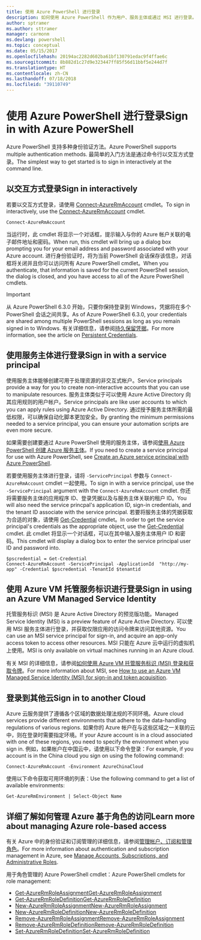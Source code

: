```yaml
---
title: 使用 Azure PowerShell 进行登录
description: 如何使用 Azure PowerShell 作为用户、服务主体或通过 MSI 进行登录。
author: sptramer
ms.author: sttramer
manager: carmonm
ms.devlang: powershell
ms.topic: conceptual
ms.date: 05/15/2017
ms.openlocfilehash: 20194ac2282d602ba61bf130791edac9f4ffae6c
ms.sourcegitcommit: 8b882d1c27d9e323447ff85f56d11bbf5e244d7f
ms.translationtype: HT
ms.contentlocale: zh-CN
ms.lasthandoff: 07/18/2018
ms.locfileid: "39110749"
---
```

# <a name="sign-in-with-azure-powershell"></a><span data-ttu-id="91223-103">使用 Azure PowerShell 进行登录</span><span class="sxs-lookup"><span data-stu-id="91223-103">Sign in with Azure PowerShell</span></span>

<span data-ttu-id="91223-104">Azure PowerShell 支持多种身份验证方法。</span><span class="sxs-lookup"><span data-stu-id="91223-104">Azure PowerShell supports multiple authentication methods.</span></span> <span data-ttu-id="91223-105">最简单的入门方法是通过命令行以交互方式登录。</span><span class="sxs-lookup"><span data-stu-id="91223-105">The simplest way to get started is to sign in interactively at the command line.</span></span>

## <a name="sign-in-interactively"></a><span data-ttu-id="91223-106">以交互方式登录</span><span class="sxs-lookup"><span data-stu-id="91223-106">Sign in interactively</span></span>

<span data-ttu-id="91223-107">若要以交互方式登录，请使用 [Connect-AzureRmAccount](/powershell/module/azurerm.profile/connect-azurermaccount) cmdlet。</span><span class="sxs-lookup"><span data-stu-id="91223-107">To sign in interactively, use the [Connect-AzureRmAccount](/powershell/module/azurerm.profile/connect-azurermaccount) cmdlet.</span></span>

```azurepowershell
Connect-AzureRmAccount
```

<span data-ttu-id="91223-108">当运行时，此 cmdlet 将显示一个对话框，提示输入与你的 Azure 帐户关联的电子邮件地址和密码。</span><span class="sxs-lookup"><span data-stu-id="91223-108">When run, this cmdlet will bring up a dialog box prompting you for your email address and password associated with your Azure account.</span></span> <span data-ttu-id="91223-109">进行身份验证时，将为当前 PowerShell 会话保存该信息，对话框将关闭并且你可以访问所有 Azure PowerShell cmdlet。</span><span class="sxs-lookup"><span data-stu-id="91223-109">When you authenticate, that information is saved for the current PowerShell session, the dialog is closed, and you have access to all of the Azure PowerShell cmdlets.</span></span>

> [!IMPORTANT]
> <span data-ttu-id="91223-110">从 Azure PowerShell 6.3.0 开始，只要你保持登录到 Windows，凭据将在多个 PowerShell 会话之间共享。</span><span class="sxs-lookup"><span data-stu-id="91223-110">As of Azure PowerShell 6.3.0, your credentials are shared among multiple PowerShell sessions as long as you remain signed in to Windows.</span></span> <span data-ttu-id="91223-111">有关详细信息，请参阅[持久保留凭据](context-persistence.md)。</span><span class="sxs-lookup"><span data-stu-id="91223-111">For more information, see the article on [Persistent Credentials](context-persistence.md).</span></span>

## <a name="sign-in-with-a-service-principal"></a><span data-ttu-id="91223-112">使用服务主体进行登录</span><span class="sxs-lookup"><span data-stu-id="91223-112">Sign in with a service principal</span></span>

<span data-ttu-id="91223-113">使用服务主体能够创建可用于处理资源的非交互式帐户。</span><span class="sxs-lookup"><span data-stu-id="91223-113">Service principals provide a way for you to create non-interactive accounts that you can use to manipulate resources.</span></span> <span data-ttu-id="91223-114">服务主体类似于可以使用 Azure Active Directory 向其应用规则的用户帐户。</span><span class="sxs-lookup"><span data-stu-id="91223-114">Service principals are like user accounts to which you can apply rules using Azure Active Directory.</span></span> <span data-ttu-id="91223-115">通过授予服务主体所需的最低权限，可以确保自动化脚本更加安全。</span><span class="sxs-lookup"><span data-stu-id="91223-115">By granting the minimum permissions needed to a service principal, you can ensure your automation scripts are even more secure.</span></span>

<span data-ttu-id="91223-116">如果需要创建要通过 Azure PowerShell 使用的服务主体，请参阅[使用 Azure PowerShell 创建 Azure 服务主体](create-azure-service-principal-azureps.md)。</span><span class="sxs-lookup"><span data-stu-id="91223-116">If you need to create a service principal for use with Azure PowerShell, see [Create an Azure service principal with Azure PowerShell](create-azure-service-principal-azureps.md).</span></span>

<span data-ttu-id="91223-117">若要使用服务主体进行登录，请将 `-ServicePrincipal` 参数与 `Connect-AzureRmAccount` cmdlet 一起使用。</span><span class="sxs-lookup"><span data-stu-id="91223-117">To sign in with a service principal, use the `-ServicePrincipal` argument with the `Connect-AzureRmAccount` cmdlet.</span></span> <span data-ttu-id="91223-118">你还将需要服务主体的应用程序 ID、登录凭据以及与服务主体关联的租户 ID。</span><span class="sxs-lookup"><span data-stu-id="91223-118">You will also need the service princpal's application ID, sign-in credentials, and the tenant ID associate with the service principal.</span></span> <span data-ttu-id="91223-119">若要将服务主体的凭据获取为合适的对象，请使用 [Get-Credential](/powershell/module/microsoft.powershell.security/get-credential) cmdlet。</span><span class="sxs-lookup"><span data-stu-id="91223-119">In order to get the service principal's credentials as the appropriate object, use the [Get-Credential](/powershell/module/microsoft.powershell.security/get-credential) cmdlet.</span></span> <span data-ttu-id="91223-120">此 cmdlet 将显示一个对话框，可以在其中输入服务主体用户 ID 和密码。</span><span class="sxs-lookup"><span data-stu-id="91223-120">This cmdlet will display a dialog box to enter the service principal user ID and password into.</span></span>

```azurepowershell-interactive
$pscredential = Get-Credential
Connect-AzureRmAccount -ServicePrincipal -ApplicationId  "http://my-app" -Credential $pscredential -TenantId $tenantid
```

## <a name="sign-in-using-an-azure-vm-managed-service-identity"></a><span data-ttu-id="91223-121">使用 Azure VM 托管服务标识进行登录</span><span class="sxs-lookup"><span data-stu-id="91223-121">Sign in using an Azure VM Managed Service Identity</span></span>

<span data-ttu-id="91223-122">托管服务标识 (MSI) 是 Azure Active Directory 的预览版功能。</span><span class="sxs-lookup"><span data-stu-id="91223-122">Managed Service Identity (MSI) is a preview feature of Azure Active Directory.</span></span> <span data-ttu-id="91223-123">可以使用 MSI 服务主体进行登录，并获取仅限应用的访问令牌来访问其他资源。</span><span class="sxs-lookup"><span data-stu-id="91223-123">You can use an MSI service principal for sign-in, and acquire an app-only access token to access other resources.</span></span> <span data-ttu-id="91223-124">MSI 只能在 Azure 云中运行的虚拟机上使用。</span><span class="sxs-lookup"><span data-stu-id="91223-124">MSI is only available on virtual machines running in an Azure cloud.</span></span>

<span data-ttu-id="91223-125">有关 MSI 的详细信息，请参阅[如何使用 Azure VM 托管服务标识 (MSI) 登录和获取令牌](/azure/active-directory/msi-how-to-get-access-token-using-msi)。</span><span class="sxs-lookup"><span data-stu-id="91223-125">For more information about MSI, see [How to use an Azure VM Managed Service Identity (MSI) for sign-in and token acquisition](/azure/active-directory/msi-how-to-get-access-token-using-msi).</span></span>

## <a name="sign-in-to-another-cloud"></a><span data-ttu-id="91223-126">登录到其他云</span><span class="sxs-lookup"><span data-stu-id="91223-126">Sign in to another Cloud</span></span>

<span data-ttu-id="91223-127">Azure 云服务提供了遵循各个区域的数据处理法规的不同环境。</span><span class="sxs-lookup"><span data-stu-id="91223-127">Azure cloud services provide different environments that adhere to the data-handling regulations of various regions.</span></span> <span data-ttu-id="91223-128">如果你的 Azure 帐户在与这些区域之一关联的云中，则在登录时需要指定环境。</span><span class="sxs-lookup"><span data-stu-id="91223-128">If your Azure account is in a cloud associated with one of these regions, you need to specify the environment when you sign in.</span></span> <span data-ttu-id="91223-129">例如，如果帐户在中国云中，请使用以下命令登录：</span><span class="sxs-lookup"><span data-stu-id="91223-129">For example, if you account is in the China cloud you sign on using the following command:</span></span>

```azurepowershell-interactive
Connect-AzureRmAccount -Environment AzureChinaCloud
```

<span data-ttu-id="91223-130">使用以下命令获取可用环境的列表：</span><span class="sxs-lookup"><span data-stu-id="91223-130">Use the following command to get a list of available environments:</span></span>

```azurepowershell-interactive
Get-AzureRmEnvironment | Select-Object Name
```

## <a name="learn-more-about-managing-azure-role-based-access"></a><span data-ttu-id="91223-131">详细了解如何管理 Azure 基于角色的访问</span><span class="sxs-lookup"><span data-stu-id="91223-131">Learn more about managing Azure role-based access</span></span>

<span data-ttu-id="91223-132">有关 Azure 中的身份验证和订阅管理的详细信息，请参阅[管理帐户、订阅和管理角色](/azure/active-directory/role-based-access-control-configure)。</span><span class="sxs-lookup"><span data-stu-id="91223-132">For more information about authentication and subscription management in Azure, see [Manage Accounts, Subscriptions, and Administrative Roles](/azure/active-directory/role-based-access-control-configure).</span></span>

<span data-ttu-id="91223-133">用于角色管理的 Azure PowerShell cmdlet：</span><span class="sxs-lookup"><span data-stu-id="91223-133">Azure PowerShell cmdlets for role management:</span></span>

* [<span data-ttu-id="91223-134">Get-AzureRmRoleAssignment</span><span class="sxs-lookup"><span data-stu-id="91223-134">Get-AzureRmRoleAssignment</span></span>](/powershell/module/AzureRM.Resources/Get-AzureRmRoleAssignment)
* [<span data-ttu-id="91223-135">Get-AzureRmRoleDefinition</span><span class="sxs-lookup"><span data-stu-id="91223-135">Get-AzureRmRoleDefinition</span></span>](/powershell/module/AzureRM.Resources/Get-AzureRmRoleDefinition)
* [<span data-ttu-id="91223-136">New-AzureRmRoleAssignment</span><span class="sxs-lookup"><span data-stu-id="91223-136">New-AzureRmRoleAssignment</span></span>](/powershell/module/AzureRM.Resources/New-AzureRmRoleAssignment)
* [<span data-ttu-id="91223-137">New-AzureRmRoleDefinition</span><span class="sxs-lookup"><span data-stu-id="91223-137">New-AzureRmRoleDefinition</span></span>](/powershell/module/AzureRM.Resources/New-AzureRmRoleDefinition)
* [<span data-ttu-id="91223-138">Remove-AzureRmRoleAssignment</span><span class="sxs-lookup"><span data-stu-id="91223-138">Remove-AzureRmRoleAssignment</span></span>](/powershell/module/AzureRM.Resources/Remove-AzureRmRoleAssignment)
* [<span data-ttu-id="91223-139">Remove-AzureRmRoleDefinition</span><span class="sxs-lookup"><span data-stu-id="91223-139">Remove-AzureRmRoleDefinition</span></span>](/powershell/module/AzureRM.Resources/Remove-AzureRmRoleDefinition)
* [<span data-ttu-id="91223-140">Set-AzureRmRoleDefinition</span><span class="sxs-lookup"><span data-stu-id="91223-140">Set-AzureRmRoleDefinition</span></span>](/powershell/moduel/AzureRM.Resources/Set-AzureRmRoleDefinition)
